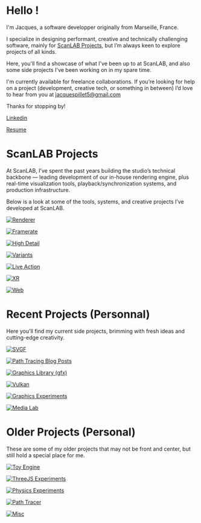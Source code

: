 
# Hello !

I'm Jacques, a software developper originally from Marseille, France. 

I specialize in designing performant, creative and technically challenging software, mainly for [ScanLAB Projects](https://scanlabprojects.co.uk/), but I’m always keen to explore projects of all kinds.

Here, you'll find a showcase of what I've been up to at ScanLAB, and also some side projects I've been working on in my spare time.

I'm currently available for freelance collaborations.
If you’re looking for help on a project (development, creative tech, or something in between) I’d love to hear from you at jacquespillet5@gmail.com

Thanks for stopping by!

[Linkedin](https://www.linkedin.com/in/jacques-pillet-87bb5697/)

[Resume](https://github.com/jacquespillet/jacquespillet.github.io/raw/main/Resume.pdf)

# ScanLAB Projects

At ScanLAB, I’ve spent the past years building the studio’s technical backbone — leading development of our in-house rendering engine, plus real-time visualization tools, playback/synchronization systems, and production infrastructure.

Below is a look at some of the tools, systems, and creative projects I’ve developed at ScanLAB.

[![Renderer](Images/ScanLAB/Renderella/Main.webp)](Renderer)

[![Framerate](Images/ScanLAB/Framerate/Main.jpg)](Framerate)

[![High Detail](Images/ScanLAB/HighDetail/main.png)](HighDetail)

[![Variants](Images/ScanLAB/Variants/Main.jpg)](Variants)

[![Live Action](Images/ScanLAB/LiveAction/Main.png)](LiveAction)

[![XR](Images/ScanLAB/XR/Main.webp)](XR)

[![Web](Images/ScanLAB/Web/Main.png)](Web)


# Recent Projects (Personnal)

Here you'll find my current side projects, brimming with fresh ideas and cutting-edge creativity.

[![SVGF](Images/Home/SVGF.PNG)](SVGF)

[![Path Tracing Blog Posts](Images/Home/GPUPT.png)](GPUPT)

[![Graphics Library (gfx)](Images/Home/gfx.PNG)](gfx)

[![Vulkan](Images/Home/vulkan.PNG)](Vulkan)

[![Graphics Experiments](Images/Home/Experiments.PNG)](Experiments)

[![Media Lab](Images/Home/Lab.PNG)](Lab)



# Older Projects (Personal)

These are some of my older projects that may not be front and center, but still hold a special place for me.

[![Toy Engine](Images/Home/Kikoo.PNG)](Engine)

[![ThreeJS Experiments](Images/Home/Three.PNG)](Threejs)

[![Physics Experiments](Images/Home/Physics.PNG)](Physics)

[![Path Tracer](Images/Home/PT.PNG)](PathTracing)

[![Misc](Images/Home/Misc.PNG)](Misc)
